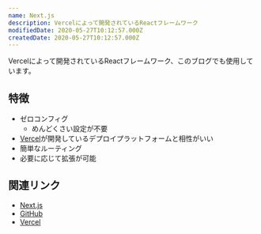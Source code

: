 ```yaml
---
name: Next.js
description: Vercelによって開発されているReactフレームワーク
modifiedDate: 2020-05-27T10:12:57.000Z
createdDate: 2020-05-27T10:12:57.000Z
---
```


Vercelによって開発されているReactフレームワーク、このブログでも使用しています。

## 特徴

- ゼロコンフィグ
  - めんどくさい設定が不要
- [Vercel](/tags/vercel)が開発しているデプロイプラットフォームと相性がいい
- 簡単なルーティング
- 必要に応じて拡張が可能

## 関連リンク

- [Next.js](https://nextjs.org/)
- [GitHub](https://github.com/zeit/next.js)
- [Vercel](https://vercel.com)
